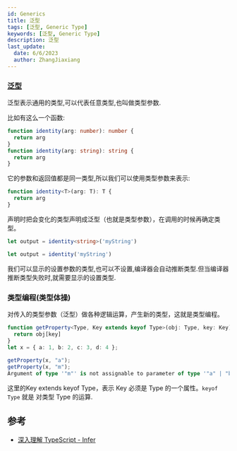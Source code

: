 ```yaml
---
id: Generics
title: 泛型
tags: [泛型, Generic Type]
keywords: [泛型, Generic Type]
description: 泛型
last_update:
  date: 6/6/2023
  author: ZhangJiaxiang
---
```


### [泛型](https://www.typescriptlang.org/docs/handbook/2/generics.html#working-with-generic-type-variables)

泛型表示通用的类型,可以代表任意类型,也叫做类型参数.

比如有这么一个函数:

```ts
function identity(arg: number): number {
  return arg
}
function identity(arg: string): string {
  return arg
}
```

它的参数和返回值都是同一类型,所以我们可以使用类型参数来表示:

```ts
function identity<T>(arg: T): T {
  return arg
}
```

声明时把会变化的类型声明成泛型（也就是类型参数），在调用的时候再确定类型。

```ts
let output = identity<string>('myString')

let output = identity('myString')
```

我们可以显示的设置参数的类型,也可以不设置,编译器会自动推断类型.但当编译器推断类型失败时,就需要显示的设置类型.

### 类型编程(类型体操)

对传入的类型参数（泛型）做各种逻辑运算，产生新的类型，这就是类型编程。

```ts
function getProperty<Type, Key extends keyof Type>(obj: Type, key: Key) {
  return obj[key]
}
let x = { a: 1, b: 2, c: 3, d: 4 };
 
getProperty(x, "a");
getProperty(x, "m");
Argument of type '"m"' is not assignable to parameter of type '"a" | "b" | "c" | "d"'.
```
这里的Key extends keyof Type，表示 Key 必须是 Type 的一个属性。`keyof Type` 就是 对类型 Type 的运算.



## 参考
 - [深入理解 TypeScript - Infer](https://jkchao.github.io/typescript-book-chinese/)

